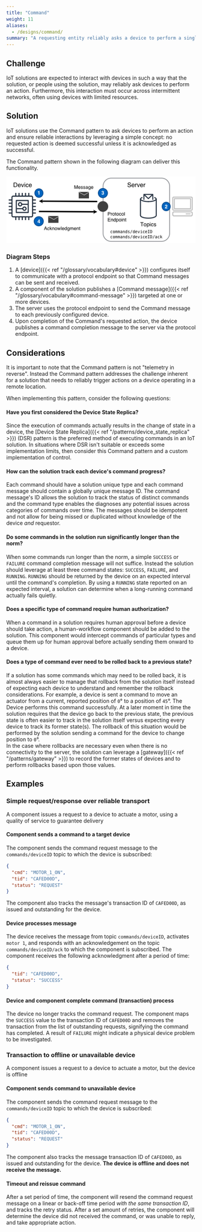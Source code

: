 ```yaml
---
title: "Command"
weight: 11
aliases:
  - /designs/command/
summary: "A requesting entity reliably asks a device to perform a single action, with acknowledgement of status."
---
```


## Challenge

IoT solutions are expected to interact with devices in such a way that the solution, or people using the solution, may reliably ask devices to perform an action. Furthermore, this interaction must occur across intermittent networks, often using devices with limited resources.

## Solution

IoT solutions use the Command pattern to ask devices to perform an action and ensure reliable interactions by leveraging a simple concept: no requested action is deemed successful unless it is acknowledged as successful.

The Command pattern shown in the following diagram can deliver this functionality.

![Command Pattern](command.png)

### Diagram Steps

1. A [device]({{< ref "/glossary/vocabulary#device" >}}) configures itself to communicate with a protocol endpoint so that Command messages can be sent and received.
2. A component of the solution publishes a [Command message]({{< ref "/glossary/vocabulary#command-message" >}}) targeted at one or more devices.
3. The server uses the protocol endpoint to send the Command message to each previously configured device.
4. Upon completion of the Command's requested action, the device publishes a command completion message to the server via the protocol endpoint.

## Considerations

It is important to note that the Command pattern is not "telemetry in reverse". Instead the Command pattern addresses the challenge inherent for a solution that needs to reliably trigger actions on a device operating in a remote location.

When implementing this pattern, consider the following questions:

#### Have you first considered the Device State Replica?

Since the execution of commands actually results in the change of state in a device, the [Device State Replica]({{< ref "/patterns/device_state_replica" >}}) (DSR) pattern is the preferred method of executing commands in an IoT solution. In situations where DSR isn't suitable or exceeds some implementation limits, then consider this Command pattern and a custom implementation of control.

#### How can the solution track each device's command progress?

Each command should have a solution unique type and each command message should contain a globally unique message ID. The command message's ID allows the solution to track the status of distinct commands and the command type enables the diagnoses any potential issues across categories of commands over time. The messages should be idempotent and not allow for being missed or duplicated without knowledge of the device _and_ requestor.

#### Do some commands in the solution run significantly longer than the norm?

When some commands run longer than the norm, a simple `SUCCESS` or `FAILURE` command completion message will not suffice. Instead the solution should leverage at least three command states: `SUCCESS`, `FAILURE`, and `RUNNING`. `RUNNING` should be returned by the device on an expected interval until the command's completion. By using a `RUNNING` state reported on an expected interval, a solution can determine when a long-running command actually fails quietly.

#### Does a specific type of command require human authorization?

When a command in a solution requires human approval before a device should take action, a human-workflow component should be added to the solution. This component would intercept commands of particular types and queue them up for human approval before actually sending them onward to a device.

#### Does a type of command ever need to be rolled back to a previous state?

If a solution has some commands which may need to be rolled back, it is almost always easier to manage that rollback from the solution itself instead of expecting each device to understand and remember the rollback considerations. For example, a device is sent a command to move an actuator from a current, reported position of `0`&#176; to a position of `45`&#176;. The Device performs this command successfully. At a later moment in time the solution requires that the device go back to the previous state, the previous state is often easier to track in the solution itself versus expecting every device to track its former state(s). The rollback of this situation would be performed by the solution sending a command for the device to change position to `0`&#176;.  
In the case where rollbacks are necessary even when there is no connectivity to the server, the solution can leverage a [gateway]({{< ref "/patterns/gateway" >}}) to record the former states of devices and to perform rollbacks based upon those values.

## Examples

### Simple request/response over reliable transport

A component issues a request to a device to actuate a motor, using a quality of service to guarantee delivery

#### Component sends a command to a target device

The component sends the command request message to the `commands/deviceID` topic to which the device is subscribed:

```json
{
  "cmd": "MOTOR_1_ON",
  "tid": "CAFED00D",
  "status": "REQUEST"
}
```

The component also tracks the message's transaction ID of `CAFED00D`, as issued and outstanding for the device.

#### Device processes message

The device receives the message from topic `commands/deviceID`, activates `motor 1`, and responds with an acknowledgement on the topic `commands/deviceID/ack` to which the component is subscribed. The component receives the following acknowledgment after a period of time:

```json
{
  "tid": "CAFED00D",
  "status": "SUCCESS"
}
```

#### Device and component complete command (transaction) process

The device no longer tracks the command request. The component maps the `SUCCESS` value to the transaction ID of `CAFED00D` and removes the transaction from the list of outstanding requests, signifying the command has completed. A result of `FAILURE` might indicate a physical device problem to be investigated.

### Transaction to offline or unavailable device

A component issues a request to a device to actuate a motor, but the device is offline

#### Component sends command to unavailable device

The component sends the command request message to the `commands/deviceID` topic to which the device is subscribed:

```json
{
  "cmd": "MOTOR_1_ON",
  "tid": "CAFED00D",
  "status": "REQUEST"
}
```

The component also tracks the message transaction ID of `CAFED00D`, as issued and outstanding for the device. **The device is offline and does not receive the message.**

#### Timeout and reissue command

After a set period of time, the component will resend the command request message on a linear or back-off time period _with the same transaction ID_, and tracks the retry status. After a set amount of retries, the component will determine the device did not received the command, or was unable to reply, and take appropriate action.
